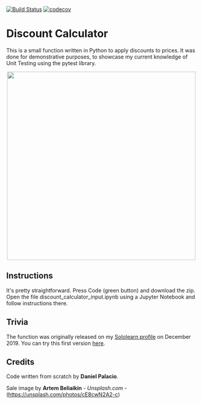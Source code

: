 [![Build Status](https://travis-ci.com/palaciodaniel/discount_calculator.svg?branch=master)](https://travis-ci.com/palaciodaniel/discount_calculator)
[![codecov](https://codecov.io/gh/palaciodaniel/discount_calculator/branch/master/graph/badge.svg)](https://codecov.io/gh/palaciodaniel/discount_calculator)

# Discount Calculator
This is a small function written in Python to apply discounts to prices. It was done for demonstrative purposes, to showcase my current knowledge of Unit Testing using the pytest library.

<p align="center"> 
<img src="https://images.unsplash.com/photo-1561069934-eee225952461?ixlib=rb-1.2.1&ixid=eyJhcHBfaWQiOjEyMDd9&auto=format&fit=crop&w=750&q=80" width="500">
</p>

## Instructions
It's pretty straightforward. Press Code (green button) and download the zip. Open the file discount_calculator_input.ipynb using a Jupyter Notebook and follow instructions there. 

## Trivia

The function was originally released on my [Sololearn profile](https://www.sololearn.com/Profile/13506786) on December 2019. You can try this first version [here](https://code.sololearn.com/cK6Lt85j1X6l/#py).

## Credits
Code written from scratch by **Daniel Palacio**.

Sale image by **Artem Beliaikin** - *Unsplash.com* - (https://unsplash.com/photos/cE8cwN2A2-c)
